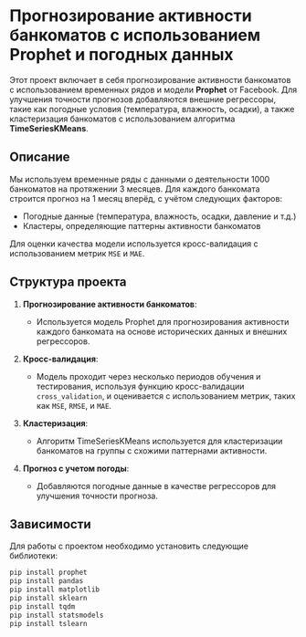 # Прогнозирование активности банкоматов с использованием Prophet и погодных данных

Этот проект включает в себя прогнозирование активности банкоматов с использованием временных рядов и модели **Prophet** от Facebook. Для улучшения точности прогнозов добавляются внешние регрессоры, такие как погодные условия (температура, влажность, осадки), а также кластеризация банкоматов с использованием алгоритма **TimeSeriesKMeans**.

## Описание

Мы используем временные ряды с данными о деятельности 1000 банкоматов на протяжении 3 месяцев. Для каждого банкомата строится прогноз на 1 месяц вперёд, с учётом следующих факторов:

- Погодные данные (температура, влажность, осадки, давление и т.д.)
- Кластеры, определяющие паттерны активности банкоматов

Для оценки качества модели используется кросс-валидация с использованием метрик `MSE` и `MAE`.

## Структура проекта

1. **Прогнозирование активности банкоматов**:
   - Используется модель Prophet для прогнозирования активности каждого банкомата на основе исторических данных и внешних регрессоров.
   
2. **Кросс-валидация**:
   - Модель проходит через несколько периодов обучения и тестирования, используя функцию кросс-валидации `cross_validation`, и оценивается с использованием метрик, таких как `MSE`, `RMSE`, и `MAE`.
   
3. **Кластеризация**:
   - Алгоритм TimeSeriesKMeans используется для кластеризации банкоматов на группы с схожими паттернами активности.

4. **Прогноз с учетом погоды**:
   - Добавляются погодные данные в качестве регрессоров для улучшения точности прогноза.

## Зависимости

Для работы с проектом необходимо установить следующие библиотеки:

```bash
pip install prophet
pip install pandas
pip install matplotlib
pip install sklearn
pip install tqdm
pip install statsmodels
pip install tslearn
